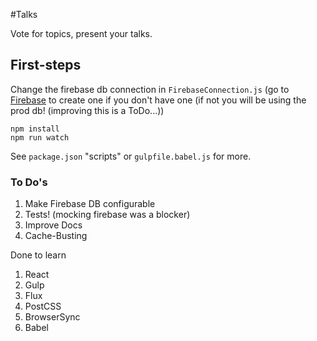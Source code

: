 #Talks

Vote for topics, present your talks.
 
## First-steps

Change the firebase db connection in `FirebaseConnection.js` (go to [Firebase](https://www.firebase.com/) to create one if you don't have one (if not you will be using the prod db! (improving this is a ToDo...))

```
npm install
npm run watch
```

See `package.json` "scripts" or `gulpfile.babel.js` for more.

### To Do's

1. Make Firebase DB configurable
2. Tests! (mocking firebase was a blocker)
3. Improve Docs
4. Cache-Busting

Done to learn

1. React
2. Gulp
3. Flux
4. PostCSS
5. BrowserSync
6. Babel
